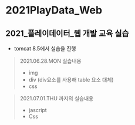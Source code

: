 2021PlayData_Web
==================

2021_플레이데이터_웹 개발 교육 실습
-----------------------------
- tomcat 8.5에서 실습을 진행

> 2021.06.28.MON 실습내용
> - img
> - div (div요소를 사용해 table 요소 대체)
> - css

> 2021.07.01.THU 까지의 실습내용
> - jascript
> - Css
